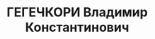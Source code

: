 ---
title: ГЕГЕЧКОРИ Владимир Константинович
description: "Род. в 1906, Зугдидский район, г. Зугдиди. Место проживания: г. Тбилиси.\
  \ Род занятий: перед арестом прокурор района им. Орджоникидзе. Бывший студент юридического\
  \ факультета. \n  Осужден Тройкой при НКВД ГССР 02.12.1937. Мера наказания: расстрел\
  \ с конфискацией личного имущества."
---
